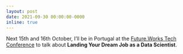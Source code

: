 ```yaml
---
layout: post
date: 2021-09-30 00:00:00-0000
inline: true
---
```


Next 15th and 16th October, I’ll be in Portugal at the <a href="https://future.works/tech-conference/">Future.Works Tech Conference</a> to talk about <b>Landing Your Dream Job as a Data Scientist</b>.
